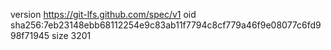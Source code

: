 version https://git-lfs.github.com/spec/v1
oid sha256:7eb23148ebb68112254e9c83ab11f7794c8cf779a46f9e08077c6fd998f71945
size 3201
